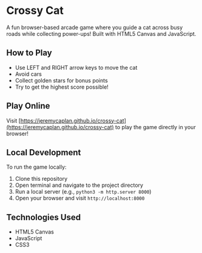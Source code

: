 # Crossy Cat

A fun browser-based arcade game where you guide a cat across busy roads while collecting power-ups! Built with HTML5 Canvas and JavaScript.

## How to Play

- Use LEFT and RIGHT arrow keys to move the cat
- Avoid cars
- Collect golden stars for bonus points
- Try to get the highest score possible!

## Play Online

Visit [https://jeremycaplan.github.io/crossy-cat](https://jeremycaplan.github.io/crossy-cat) to play the game directly in your browser!

## Local Development

To run the game locally:

1. Clone this repository
2. Open terminal and navigate to the project directory
3. Run a local server (e.g., `python3 -m http.server 8000`)
4. Open your browser and visit `http://localhost:8000`

## Technologies Used

- HTML5 Canvas
- JavaScript
- CSS3

